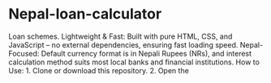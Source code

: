 # Nepal-loan-calculator
Loan schemes.  Lightweight &amp; Fast: Built with pure HTML, CSS, and JavaScript – no external dependencies, ensuring fast loading speed.  Nepal-Focused: Default currency format is in Nepali Rupees (NRs), and interest calculation method suits most local banks and financial institutions.   How to Use:  1. Clone or download this repository.   2. Open the

